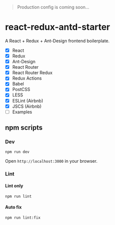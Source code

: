 > Production config is coming soon...

# react-redux-antd-starter
A React + Redux + Ant-Design frontend boilerplate.

- [x] React
- [x] Redux
- [x] Ant-Design
- [x] React Router
- [x] React Router Redux
- [x] Redux Actions
- [x] Babel
- [x] PostCSS
- [x] LESS
- [x] ESLint (Airbnb)
- [x] JSCS (Airbnb)
- [ ] Examples

## npm scripts

### Dev
```
npm run dev
```
Open `http://localhost:3000` in your browser.

### Lint

#### Lint only
```
npm run lint
```

#### Auto fix
```
npm run lint:fix
```
